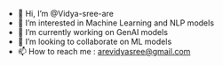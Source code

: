 - 👋 Hi, I’m @Vidya-sree-are
- 👀 I’m interested in Machine Learning and NLP models
- 🌱 I’m currently working on GenAI models
- 💞️ I’m looking to collaborate on ML models
- 📫 How to reach me : arevidyasree@gmail.com
  

<!---
Vidya-sree-are/Vidya-sree-are is a ✨ special ✨ repository because its `README.md` (this file) appears on your GitHub profile.
You can click the Preview link to take a look at your changes.
--->
